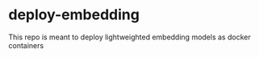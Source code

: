 # deploy-embedding
This repo is meant to deploy lightweighted embedding models as docker containers
